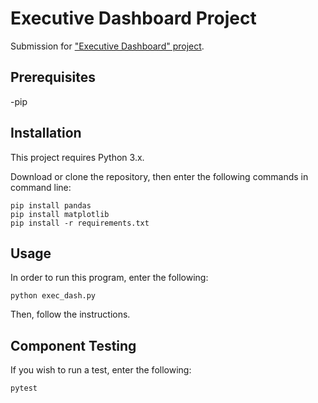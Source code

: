 # Executive Dashboard Project

Submission for ["Executive Dashboard" project](https://github.com/prof-rossetti/georgetown-opim-243-201901/blob/master/projects/exec-dash.md).

## Prerequisites

-pip

## Installation

This project requires Python 3.x.

Download or clone the repository, then enter the following commands in command line:


```shell
pip install pandas
pip install matplotlib
pip install -r requirements.txt
```

## Usage

In order to run this program, enter the following:

```shell
python exec_dash.py
```

Then, follow the instructions.


## Component Testing

If you wish to run a test, enter the following:


```shell
pytest
```
